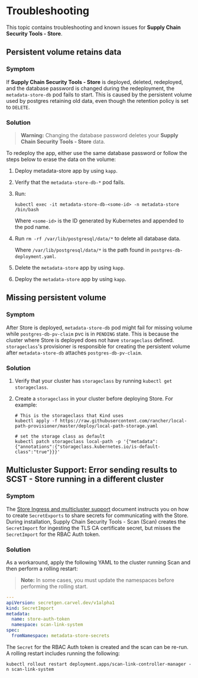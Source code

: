 # Troubleshooting 

This topic contains troubleshooting and known issues for **Supply Chain Security Tools - Store**.

## Persistent volume retains data

### Symptom

If **Supply Chain Security Tools - Store** is deployed, deleted, redeployed, and the database password is changed during the redeployment, the
`metadata-store-db` pod fails to start.
This is caused by the persistent volume used by postgres retaining old data, even though the retention
policy is set to `DELETE`.

### <a id='persistent-volume-retains-data-solution'></a>Solution

>**Warning:** Changing the database password deletes your **Supply Chain Security Tools - Store** data.

To redeploy the app, either use the same database password or follow the steps below to erase the
data on the volume:

1. Deploy metadata-store app by using `kapp`.
1. Verify that the `metadata-store-db-*` pod fails.
1. Run:

    ```console
    kubectl exec -it metadata-store-db-<some-id> -n metadata-store /bin/bash
    ```

    Where `<some-id>` is the ID generated by Kubernetes and appended to the pod name.

1. Run `rm -rf /var/lib/postgresql/data/*` to delete all database data.

    Where `/var/lib/postgresql/data/*` is the path found in `postgres-db-deployment.yaml`.

1. Delete the `metadata-store` app by using `kapp`.
1. Deploy the `metadata-store` app by using `kapp`.

## Missing persistent volume

### Symptom

After Store is deployed, `metadata-store-db` pod might fail for missing volume while
`postgres-db-pv-claim` pvc is in `PENDING` state.
This is because the cluster where Store is deployed does not have `storageclass` defined.
`storageclass`'s provisioner is responsible for creating the persistent volume after
`metadata-store-db` attaches `postgres-db-pv-claim`.

### <a id='missing-persistent-volume-solution'></a>Solution

1. Verify that your cluster has `storageclass` by running `kubectl get storageclass`.
1. Create a `storageclass` in your cluster before deploying Store. For example:

    ```console
    # This is the storageclass that Kind uses
    kubectl apply -f https://raw.githubusercontent.com/rancher/local-path-provisioner/master/deploy/local-path-storage.yaml

    # set the storage class as default
    kubectl patch storageclass local-path -p '{"metadata": {"annotations":{"storageclass.kubernetes.io/is-default-class":"true"}}}'
    ```

## <a id='multicluster-store'></a> Multicluster Support: Error sending results to SCST - Store running in a different cluster

### Symptom

The [Store Ingress and multicluster support](scst-store/ingress-multicluster.hbs.md)
document instructs you on how to create `SecretExports` to share secrets for
communicating with the Store.
During installation, Supply Chain Security Tools - Scan (Scan) creates the
`SecretImport` for ingesting the TLS CA certificate secret,
but misses the `SecretImport` for the RBAC Auth token.

### Solution

As a workaround, apply the following YAML to the cluster running Scan and then
perform a rolling restart:

>**Note:** In some cases, you must update the namespaces before performing the rolling start.

```yaml
---
apiVersion: secretgen.carvel.dev/v1alpha1
kind: SecretImport
metadata:
  name: store-auth-token
  namespace: scan-link-system
spec:
  fromNamespace: metadata-store-secrets
```

The `Secret` for the RBAC Auth token is created and the scan can be re-run.
A rolling restart includes running the following:

```console
kubectl rollout restart deployment.apps/scan-link-controller-manager -n scan-link-system
```
